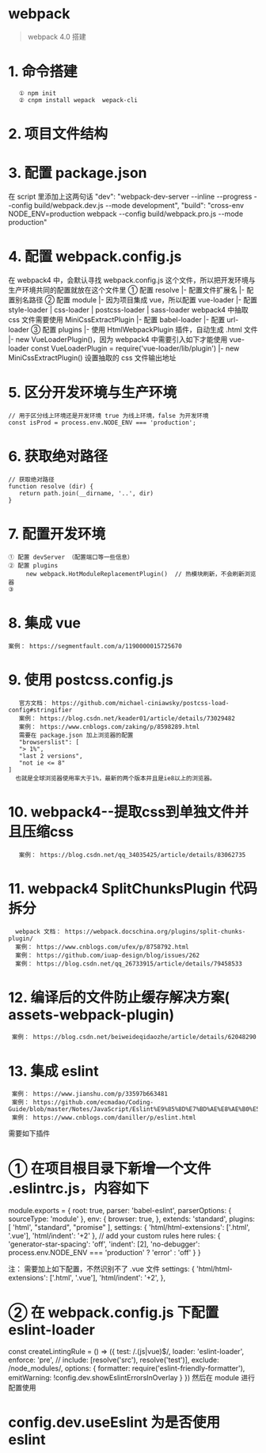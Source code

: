 # webpack

> webpack 4.0 搭建

#  1. 命令搭建
       ① npm init
       ② cnpm install wepack  wepack-cli

#  2. 项目文件结构

       
#  3. 配置 package.json
  在 script 里添加上这两句话
  "dev": "webpack-dev-server --inline --progress --config build/webpack.dev.js --mode development",
  "build": "cross-env NODE_ENV=production webpack --config build/webpack.pro.js --mode production"

#  4. 配置 webpack.config.js
  在 webpack4 中，会默认寻找 webpack.config.js 这个文件，所以把开发环境与生产环境共同的配置就放在这个文件里
  ① 配置 resolve
      |- 配置文件扩展名
      |- 配置别名路径
  ② 配置 module
      |- 因为项目集成 vue，所以配置 vue-loader
      |- 配置 style-loader | css-loader | postcss-loader | sass-loader
         webpack4 中抽取 css 文件需要使用 MiniCssExtractPlugin
      |- 配置 babel-loader
      |- 配置 url-loader
  ③ 配置 plugins
     |- 使用 HtmlWebpackPlugin 插件，自动生成 .html 文件
     |- new VueLoaderPlugin()，因为 webpack4 中需要引入如下才能使用 vue-loader
        const VueLoaderPlugin  = require('vue-loader/lib/plugin')
     |- new MiniCssExtractPlugin()  设置抽取的 css 文件输出地址

#  5. 区分开发环境与生产环境
    // 用于区分线上环境还是开发环境 true 为线上环境，false 为开发环境
    const isProd = process.env.NODE_ENV === 'production';

#  6. 获取绝对路径
    // 获取绝对路径
    function resolve (dir) {
       return path.join(__dirname, '..', dir)
    }

#  7. 配置开发环境
    ① 配置 devServer （配置端口等一些信息）
    ② 配置 plugins
         new webpack.HotModuleReplacementPlugin()  // 热模块刷新，不会刷新浏览器
    ③ 

#  8. 集成 vue 
    案例： https://segmentfault.com/a/1190000015725670

#  9. 使用 postcss.config.js
       官方文档： https://github.com/michael-ciniawsky/postcss-load-config#stringifier
       案例： https://blog.csdn.net/keader01/article/details/73029482
       案例： https://www.cnblogs.com/zaking/p/8598289.html
       需要在 package.json 加上浏览器的配置
       "browserslist": [
       "> 1%",
       "last 2 versions",
       "not ie <= 8"
    ]
      也就是全球浏览器使用率大于1%，最新的两个版本并且是ie8以上的浏览器。

#  10. webpack4--提取css到单独文件并且压缩css
       案例： https://blog.csdn.net/qq_34035425/article/details/83062735

#  11. webpack4  SplitChunksPlugin 代码拆分
      webpack 文档： https://webpack.docschina.org/plugins/split-chunks-plugin/
      案例： https://www.cnblogs.com/ufex/p/8758792.html
      案例： https://github.com/iuap-design/blog/issues/262
      案例： https://blog.csdn.net/qq_26733915/article/details/79458533

#  12. 编译后的文件防止缓存解决方案( assets-webpack-plugin)
     案例： https://blog.csdn.net/beiweideqidaozhe/article/details/62048290

#  13. 集成 eslint
     案例： https://www.jianshu.com/p/33597b663481
     案例： https://github.com/ecmadao/Coding-Guide/blob/master/Notes/JavaScript/Eslint%E9%85%8D%E7%BD%AE%E8%AE%B0%E5%BD%95(with%20webpack).md
     案例： https://www.cnblogs.com/daniller/p/eslint.html     

需要如下插件


#  ① 在项目根目录下新增一个文件 .eslintrc.js，内容如下
module.exports = {
  root: true,
  parser: 'babel-eslint',
  parserOptions: {
    sourceType: 'module'
  },
  env: {
    browser: true,
  },
  extends: 'standard',
  plugins: [
    'html',
    "standard",
    "promise"
  ],
  settings: {
    'html/html-extensions': ['.html', '.vue'],
    'html/indent': '+2'
  },
  // add your custom rules here
  rules: {
    'generator-star-spacing': 'off',
    'indent': [2],
    'no-debugger': process.env.NODE_ENV === 'production' ? 'error' : 'off'
  }
}

注： 需要加上如下配置，不然识别不了 .vue 文件
settings: {
    'html/html-extensions': ['.html', '.vue'],
    'html/indent': '+2',
},

#  ② 在 webpack.config.js 下配置 eslint-loader
const createLintingRule = () => ({
  test: /\.(js|vue)$/,
  loader: 'eslint-loader',
  enforce: 'pre',
  // include: [resolve('src'), resolve('test')],
  exclude: /node_modules/,
  options: {
    formatter: require('eslint-friendly-formatter'),
    emitWarning: !config.dev.showEslintErrorsInOverlay
  }
})
然后在 module 进行配置使用

#  config.dev.useEslint 为是否使用 eslint
